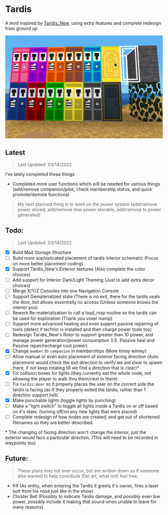 # Tardis
A mod inspired by [Taridis_New](https://github.com/PiDemon/Taridis_New), using extra features and complete redesign from ground up.

![Complete colors (including older designs)](screenshot.png)

## Latest

> Last Updated: 03/14/2022

I've lately completed these things

* Completed more user functions which will be needed for various things (add/remove companion/pilot, check membership status, and quick promote/demote functions)

> My next planned thing is to work on the power system (add/remove power stored, add/remove max power storable, add/remove to power generated)

## Todo:

> Last Updated: 03/14/2022

- [x] Build Mod Storage Structure
- [ ] Build more sophisticated placement of tardis interior schematic (Focus on more better placement coding)
- [X] Support Tardis_New's Exterior textures (Also complete the color choices)
- [ ] Add support for Interior Dark/Light Theming (Just to add extra decor choices)
- [ ] Merge X/Y/Z Consoles into one Navigation Console
- [ ] Support Dematerialized state (There is no exit, there for the tardis seals the door, but allows essentially no access (Unless someone knows the interior pos)
- [ ] Rework Re-materialization to call a load_map routine so the tardis can be used for exploration (Thank you voxel manip)
- [ ] Support more advanced healing and even support passive repairing of tools (detect if technic is installed and then charge power tools too)
- [ ] Redesign Taridis_New's Rotor to support greater than 10 power, and manage power generation/power consumption (I.E. Passive heal and Passive repair/recharge cost power)
- [X] Change `member` to `companion` in memberships (More timey wimey)
- [ ] Allow manual or even auto placement of exterior facing direction (Auto placement would check the exit direction to verify we are clear to spawn there, if not keep rotating till we find a direction that is clear)\*
- [X] Fix collision boxes for lights (they currently eat the whole node, not allowing the player to walk thru them/next to them)
- [ ] Fix `tardis:door` so it properly places the user on the correct side the tardis is facing (as if they properly exited the tardis, rather than 1 direction support hell)
- [X] Make punchable lights (toggle lights by punching)
- [ ] Make a "light switch" to toggle all lights inside a Tardis on or off based on it's state. (turning off/on any new lights that were placed)
- [ ] Complete redesign of how nodes are created, and get out of shortened filenames so they are better described.

\* The changing of facing direction won't change the interior, just the exterior would face a particular direction. (This will need to be recorded in waypoints too)


## Future:

> These plans may not ever occur, but are written down so if someone else wanted to help contribute (fan art, what not) feel free.

* K9 (As entity, when entering the Tardis it greets it's owner, fires a laser bolt from his nose just like in the show)
* Cloister Bell (Possibly to indicate Tardis damage, and possibly even low power, possibly include it making that sound when unable to leave for many reasons)
